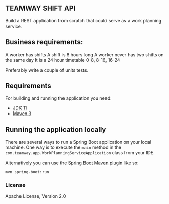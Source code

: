 TEAMWAY SHIFT API
--------------------
[comment]: <> (Minimal [Spring Boot]&#40;http://projects.spring.io/spring-boot/&#41; sample app.)

Build a REST application from scratch that could serve as a work planning service.



## Business requirements:

A worker has shifts
A shift is 8 hours long
A worker never has two shifts on the same day
It is a 24 hour timetable 0-8, 8-16, 16-24


Preferably write a couple of units tests.




## Requirements

For building and running the application you need:

- [JDK 11](https://download.oracle.com/otn/java/jdk/11.0.13%2B10/bdde8881e2e3437baa70044f884d2d67/jdk-11.0.13_windows-x64_bin.exe)
- [Maven 3](https://maven.apache.org)

## Running the application locally

There are several ways to run a Spring Boot application on your local machine. One way is to execute the `main` method in the `com.teamway.app.WorkPlanningServiceApplication` class from your IDE.

Alternatively you can use the [Spring Boot Maven plugin](https://docs.spring.io/spring-boot/docs/current/reference/html/build-tool-plugins-maven-plugin.html) like so:

```shell
mvn spring-boot:run
```

### License

Apache License, Version 2.0
